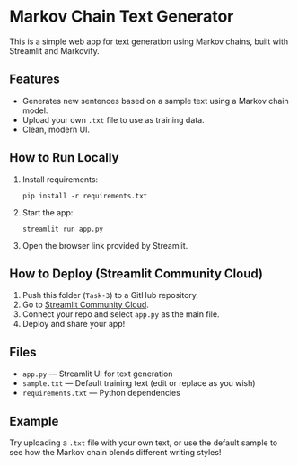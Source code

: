 # Markov Chain Text Generator

This is a simple web app for text generation using Markov chains, built with Streamlit and Markovify.

## Features
- Generates new sentences based on a sample text using a Markov chain model.
- Upload your own `.txt` file to use as training data.
- Clean, modern UI.

## How to Run Locally
1. Install requirements:
   ```
   pip install -r requirements.txt
   ```
2. Start the app:
   ```
   streamlit run app.py
   ```
3. Open the browser link provided by Streamlit.

## How to Deploy (Streamlit Community Cloud)
1. Push this folder (`Task-3`) to a GitHub repository.
2. Go to [Streamlit Community Cloud](https://streamlit.io/cloud).
3. Connect your repo and select `app.py` as the main file.
4. Deploy and share your app!

## Files
- `app.py` — Streamlit UI for text generation
- `sample.txt` — Default training text (edit or replace as you wish)
- `requirements.txt` — Python dependencies

## Example
Try uploading a `.txt` file with your own text, or use the default sample to see how the Markov chain blends different writing styles!
